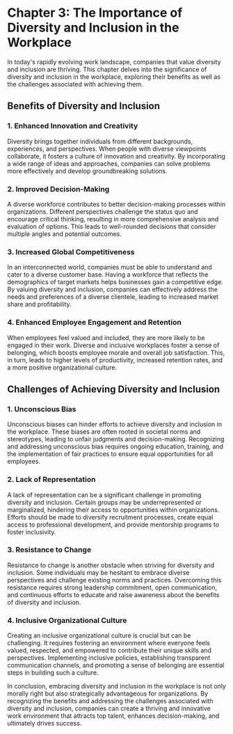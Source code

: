 # Chapter 3: The Importance of Diversity and Inclusion in the Workplace

In today's rapidly evolving work landscape, companies that value diversity and inclusion are thriving. This chapter delves into the significance of diversity and inclusion in the workplace, exploring their benefits as well as the challenges associated with achieving them.

## Benefits of Diversity and Inclusion

### 1\. Enhanced Innovation and Creativity

Diversity brings together individuals from different backgrounds, experiences, and perspectives. When people with diverse viewpoints collaborate, it fosters a culture of innovation and creativity. By incorporating a wide range of ideas and approaches, companies can solve problems more effectively and develop groundbreaking solutions.

### 2\. Improved Decision-Making

A diverse workforce contributes to better decision-making processes within organizations. Different perspectives challenge the status quo and encourage critical thinking, resulting in more comprehensive analysis and evaluation of options. This leads to well-rounded decisions that consider multiple angles and potential outcomes.

### 3\. Increased Global Competitiveness

In an interconnected world, companies must be able to understand and cater to a diverse customer base. Having a workforce that reflects the demographics of target markets helps businesses gain a competitive edge. By valuing diversity and inclusion, companies can effectively address the needs and preferences of a diverse clientele, leading to increased market share and profitability.

### 4\. Enhanced Employee Engagement and Retention

When employees feel valued and included, they are more likely to be engaged in their work. Diverse and inclusive workplaces foster a sense of belonging, which boosts employee morale and overall job satisfaction. This, in turn, leads to higher levels of productivity, increased retention rates, and a more positive organizational culture.

## Challenges of Achieving Diversity and Inclusion

### 1\. Unconscious Bias

Unconscious biases can hinder efforts to achieve diversity and inclusion in the workplace. These biases are often rooted in societal norms and stereotypes, leading to unfair judgments and decision-making. Recognizing and addressing unconscious bias requires ongoing education, training, and the implementation of fair practices to ensure equal opportunities for all employees.

### 2\. Lack of Representation

A lack of representation can be a significant challenge in promoting diversity and inclusion. Certain groups may be underrepresented or marginalized, hindering their access to opportunities within organizations. Efforts should be made to diversify recruitment processes, create equal access to professional development, and provide mentorship programs to foster inclusivity.

### 3\. Resistance to Change

Resistance to change is another obstacle when striving for diversity and inclusion. Some individuals may be hesitant to embrace diverse perspectives and challenge existing norms and practices. Overcoming this resistance requires strong leadership commitment, open communication, and continuous efforts to educate and raise awareness about the benefits of diversity and inclusion.

### 4\. Inclusive Organizational Culture

Creating an inclusive organizational culture is crucial but can be challenging. It requires fostering an environment where everyone feels valued, respected, and empowered to contribute their unique skills and perspectives. Implementing inclusive policies, establishing transparent communication channels, and promoting a sense of belonging are essential steps in building such a culture.

In conclusion, embracing diversity and inclusion in the workplace is not only morally right but also strategically advantageous for organizations. By recognizing the benefits and addressing the challenges associated with diversity and inclusion, companies can create a thriving and innovative work environment that attracts top talent, enhances decision-making, and ultimately drives success.
